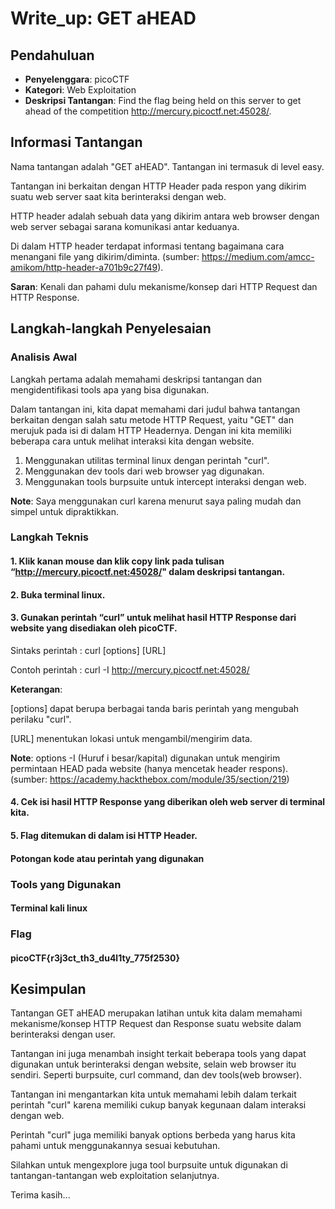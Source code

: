 # Write_up: GET aHEAD

## Pendahuluan
- **Penyelenggara**: picoCTF
- **Kategori**: Web Exploitation
- **Deskripsi Tantangan**: Find the flag being held on this server to get ahead of the competition http://mercury.picoctf.net:45028/.

## Informasi Tantangan
Nama tantangan adalah "GET aHEAD". Tantangan ini termasuk di level easy.

Tantangan ini berkaitan dengan HTTP Header pada respon yang dikirim suatu web server saat kita berinteraksi dengan web.

HTTP header adalah sebuah data yang dikirim antara web browser dengan web server sebagai sarana komunikasi antar keduanya.

Di dalam HTTP header terdapat informasi tentang bagaimana cara menangani file yang dikirim/diminta.
(sumber: https://medium.com/amcc-amikom/http-header-a701b9c27f49).

**Saran**: Kenali dan pahami dulu mekanisme/konsep dari HTTP Request dan HTTP Response.

## Langkah-langkah Penyelesaian

### Analisis Awal
Langkah pertama adalah memahami deskripsi tantangan dan mengidentifikasi tools apa yang bisa digunakan.

Dalam tantangan ini, kita dapat memahami dari judul bahwa tantangan berkaitan dengan salah satu metode HTTP Request, yaitu "GET"
dan merujuk pada isi di dalam HTTP Headernya. Dengan ini kita memiliki beberapa cara untuk melihat interaksi kita dengan website.

1. Menggunakan utilitas terminal linux dengan perintah "curl".
2. Menggunakan dev tools dari web browser yag digunakan.
3. Menggunakan tools burpsuite untuk intercept interaksi dengan web.

**Note**: Saya menggunakan curl karena menurut saya paling mudah dan simpel untuk dipraktikkan.

### Langkah Teknis

#### 1. Klik kanan mouse dan klik copy link pada tulisan “http://mercury.picoctf.net:45028/" dalam deskripsi tantangan.
#### 2. Buka terminal linux.
#### 3. Gunakan perintah “curl” untuk melihat hasil HTTP Response dari website yang disediakan oleh picoCTF.
Sintaks perintah : curl [options] [URL]

Contoh perintah : curl -I http://mercury.picoctf.net:45028/

**Keterangan**:

[options] dapat berupa berbagai tanda baris perintah yang mengubah perilaku "curl".

[URL] menentukan lokasi untuk mengambil/mengirim data.

**Note**: options -I (Huruf i besar/kapital) digunakan untuk mengirim permintaan HEAD pada website (hanya mencetak header respons).
(sumber: https://academy.hackthebox.com/module/35/section/219)

#### 4. Cek isi hasil HTTP Response yang diberikan oleh web server di terminal kita.
#### 5. Flag ditemukan di dalam isi HTTP Header.

#### Potongan kode atau perintah yang digunakan

### Tools yang Digunakan
#### Terminal kali linux

### Flag
#### picoCTF{r3j3ct_th3_du4l1ty_775f2530}

## Kesimpulan
Tantangan GET aHEAD merupakan latihan untuk kita dalam memahami mekanisme/konsep HTTP Request dan Response suatu website dalam berinteraksi dengan user.

Tantangan ini juga menambah insight terkait beberapa tools yang dapat digunakan untuk berinteraksi
dengan website, selain web browser itu sendiri. Seperti burpsuite, curl command, dan dev tools(web browser).

Tantangan ini mengantarkan kita untuk memahami lebih dalam terkait perintah "curl" karena memiliki cukup banyak kegunaan dalam interaksi dengan web.

Perintah "curl" juga memiliki banyak options berbeda yang harus kita pahami untuk menggunakannya sesuai kebutuhan.

Silahkan untuk mengexplore juga tool burpsuite untuk digunakan di tantangan-tantangan web exploitation selanjutnya.

Terima kasih...
